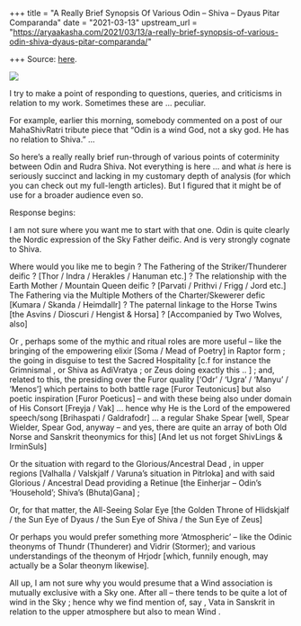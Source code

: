 +++
title = "A Really Brief Synopsis Of Various Odin – Shiva – Dyaus Pitar Comparanda"
date = "2021-03-13"
upstream_url = "https://aryaakasha.com/2021/03/13/a-really-brief-synopsis-of-various-odin-shiva-dyaus-pitar-comparanda/"

+++
Source: [here](https://aryaakasha.com/2021/03/13/a-really-brief-synopsis-of-various-odin-shiva-dyaus-pitar-comparanda/).

![](https://aryaakasha.files.wordpress.com/2021/03/tumblr_mc0vxiljxl1rejj4to1_1280.jpg?w=717)

I try to make a point of responding to questions, queries, and
criticisms in relation to my work. Sometimes these are … peculiar.

For example, earlier this morning, somebody commented on a post of our
MahaShivRatri tribute piece that “Odin is a wind God, not a sky god. He
has no relation to Shiva.” …

So here’s a really really brief run-through of various points of
coterminity between Odin and Rudra Shiva. Not everything is here … and
what *is* here is seriously succinct and lacking in my customary depth
of analysis (for which you can check out my full-length articles). But I
figured that it might be of use for a broader audience even so.

Response begins:

I am not sure where you want me to start with that one. Odin is quite
clearly the Nordic expression of the Sky Father deific. And is very
strongly cognate to Shiva.

Where would you like me to begin ? The Fathering of the
Striker/Thunderer deific ? \[Thor / Indra / Herakles / Hanuman etc.\] ?
The relationship with the Earth Mother / Mountain Queen deific ?
\[Parvati / Prithvi / Frigg / Jord etc.\] The Fathering via the Multiple
Mothers of the Charter/Skewerer defic \[Kumara / Skanda / Heimdallr\] ?
The paternal linkage to the Horse Twins \[the Asvins / Dioscuri /
Hengist & Horsa\] ? \[Accompanied by Two Wolves, also\]

Or , perhaps some of the mythic and ritual roles are more useful – like
the bringing of the empowering elixir \[Soma / Mead of Poetry\] in
Raptor form ; the going in disguise to test the Sacred Hospitality \[c.f
for instance the Grimnismal , or Shiva as AdiVratya ; or Zeus doing
exactly this .. \] ; and, related to this, the presiding over the Furor
quality \[‘Odr’ / ‘Ugra’ / ‘Manyu’ / ‘Menos’\] which pertains to both
battle rage \[Furor Teutonicus\] but also poetic inspiration \[Furor
Poeticus\] – and with these being also under domain of His Consort
\[Freyja / Vak\] … hence why He is the Lord of the empowered speech/song
\[Brihaspati / Galdrafodr\] … a regular Shake Spear \[well, Spear
Wielder, Spear God, anyway – and yes, there are quite an array of both
Old Norse and Sanskrit theonymics for this\] \[And let us not forget
ShivLings & IrminSuls\]

Or the situation with regard to the Glorious/Ancestral Dead , in upper
regions \[Valhalla / Valskjalf / Varuna’s situation in Pitrloka\] and
with said Glorious / Ancestral Dead providing a Retinue \[the Einherjar
– Odin’s ‘Household’; Shiva’s (Bhuta)Gana\] ;

Or, for that matter, the All-Seeing Solar Eye \[the Golden Throne of
Hlidskjalf / the Sun Eye of Dyaus / the Sun Eye of Shiva / the Sun Eye
of Zeus\]

Or perhaps you would prefer something more ‘Atmospheric’ – like the
Odinic theonyms of Thundr (Thunderer) and Vidrir (Stormer); and various
understandings of the theonym of Hrjodr \[which, funnily enough, may
actually be a Solar theonym likewise\].

All up, I am not sure why you would presume that a Wind association is
mutually exclusive with a Sky one. After all – there tends to be quite a
lot of wind in the Sky ; hence why we find mention of, say , Vata in
Sanskrit in relation to the upper atmosphere but also to mean Wind .
